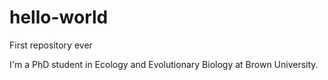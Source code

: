 # hello-world
First repository ever 

I'm a PhD student in Ecology and Evolutionary Biology at Brown University. 

